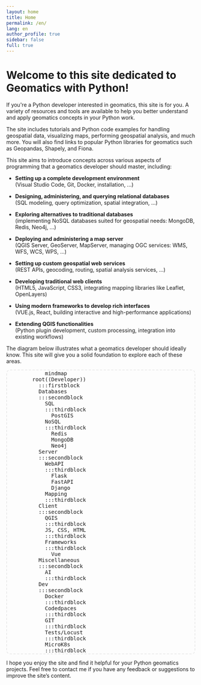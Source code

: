 ```yaml
---
layout: home
title: Home
permalink: /en/
lang: en
author_profile: true
sidebar: false
full: true
---
```


# Welcome to this site dedicated to Geomatics with Python!

If you're a Python developer interested in geomatics, this site is for you. A variety of resources and tools are available to help you better understand and apply geomatics concepts in your Python work.

The site includes tutorials and Python code examples for handling geospatial data, visualizing maps, performing geospatial analysis, and much more. You will also find links to popular Python libraries for geomatics such as Geopandas, Shapely, and Fiona.

This site aims to introduce concepts across various aspects of programming that a geomatics developer should master, including:

- **Setting up a complete development environment**  
  (Visual Studio Code, Git, Docker, installation, ...)

- **Designing, administering, and querying relational databases**  
  (SQL modeling, query optimization, spatial integration, ...)

- **Exploring alternatives to traditional databases**  
  (implementing NoSQL databases suited for geospatial needs: MongoDB, Redis, Neo4j, ...)

- **Deploying and administering a map server**  
  (QGIS Server, GeoServer, MapServer, managing OGC services: WMS, WFS, WCS, WPS, ...)

- **Setting up custom geospatial web services**  
  (REST APIs, geocoding, routing, spatial analysis services, ...)

- **Developing traditional web clients**  
  (HTML5, JavaScript, CSS3, integrating mapping libraries like Leaflet, OpenLayers)

- **Using modern frameworks to develop rich interfaces**  
  (VUE.js, React, building interactive and high-performance applications)

- **Extending QGIS functionalities**  
  (Python plugin development, custom processing, integration into existing workflows)

The diagram below illustrates what a geomatics developer should ideally know. This site will give you a solid foundation to explore each of these areas.

<pre class="mermaid">
      mindmap
  root((Developer))
    :::firstblock
    Databases
    :::secondblock
      SQL
      :::thirdblock
        PostGIS
      NoSQL
      :::thirdblock
        Redis
        MongoDB
        Neo4j
    Server
    :::secondblock      
      WebAPI
      :::thirdblock
        Flask
        FastAPI
        Django
      Mapping
      :::thirdblock
    Client
    :::secondblock
      QGIS
      :::thirdblock
      JS, CSS, HTML
      :::thirdblock
      Frameworks
      :::thirdblock
        Vue
    Miscellaneous
    :::secondblock
      AI
      :::thirdblock      
    Dev
    :::secondblock
      Docker
      :::thirdblock      
      Codedpaces
      :::thirdblock      
      GIT
      :::thirdblock      
      Tests/Locust
      :::thirdblock
      MicroK8s
      :::thirdblock
</pre>

I hope you enjoy the site and find it helpful for your Python geomatics projects. Feel free to contact me if you have any feedback or suggestions to improve the site’s content.

<style>

pre.mermaid {
  
  border: 2px dashed #eaeaea;   /* border */
  padding: 0% 0% 0% 10%;                /* inner spacing */
  border-radius: 10px;          /* rounded corners */
  overflow: auto;               /* scroll if needed */
  /* font-family: "consolas" */
}

pre.mermaid .firstblock  {
  fill: #eaeaea; /* soft gray */
  
  stroke-width: 2px;
  /* font-weight: bold;
  font-size: 14px; */
  
}

pre.mermaid .firstblock .node-bkg {
  fill: #252a34!important;
  stroke: #eaeaea!important;
}

pre.mermaid .secondblock .node-bkg {
  fill:rgb(70, 80, 99)!important;
  
}

pre.mermaid .secondblock text {
  fill: #eaeaea!important;
}

pre.mermaid .thirdblock .node-bkg {
  fill:rgb(109, 125, 155)!important;
  
}

pre.mermaid .thirdblock text {
  fill: #eaeaea!important;
}

pre.mermaid .mindmap-edges .edge {
  stroke:rgb(248, 246, 246)!important;
}
</style>